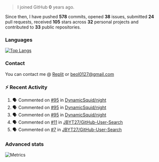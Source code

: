 > I joined GitHub **0** years ago.

Since then, I have pushed **578** commits, opened **38** issues, submitted **24** pull requests, received **105** stars across **32** personal projects and contributed to **33** public repositories.


### Languages

[![Top Langs](https://github-readme-stats.vercel.app/api/top-langs/?username=JBYT27&layout=compact)](https://github.com/anuraghazra/github-readme-stats)


### Contact
You can contact me @ [Replit](https://replit.com/@JBloves27) or beol0127@gmail.com

### :zap: Recent Activity

<!--START_SECTION:activity-->
1. 🗣 Commented on [#95](https://github.com/DynamicSquid/night/issues/95) in [DynamicSquid/night](https://github.com/DynamicSquid/night)
2. 🗣 Commented on [#95](https://github.com/DynamicSquid/night/issues/95) in [DynamicSquid/night](https://github.com/DynamicSquid/night)
3. 🗣 Commented on [#95](https://github.com/DynamicSquid/night/issues/95) in [DynamicSquid/night](https://github.com/DynamicSquid/night)
4. 🗣 Commented on [#11](https://github.com/JBYT27/GitHub-User-Search/issues/11) in [JBYT27/GitHub-User-Search](https://github.com/JBYT27/GitHub-User-Search)
5. 🗣 Commented on [#7](https://github.com/JBYT27/GitHub-User-Search/issues/7) in [JBYT27/GitHub-User-Search](https://github.com/JBYT27/GitHub-User-Search)
<!--END_SECTION:activity-->

### Advanced stats

![Metrics](https://github.com/JBYT27/JBYT27/blob/main/github-metrics.svg)
